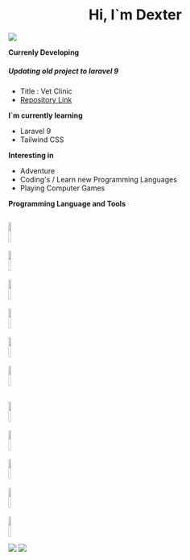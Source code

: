 
#  <center>Hi,  I`m Dexter</center>

![](https://komarev.com/ghpvc/?username=dextermontero&style=flat-square)

**Currenly Developing**
##### Updating old project to laravel 9
* Title : Vet Clinic
* [Repository Link](https://github.com/dextermontero/vetclinic_updated)

**I`m currently learning**
* Laravel 9
* Tailwind CSS

**Interesting in**
* Adventure
* Coding's / Learn new Programming Languages
* Playing Computer Games

**Programming Language and Tools**
<p align="inline">
<code>
<img height="40" width="10%" src="https://cdn.jsdelivr.net/gh/devicons/devicon/icons/html5/html5-original.svg">
</code> 
&nbsp;
<code>
<img height="40" width="10%" src="https://cdn.jsdelivr.net/gh/devicons/devicon/icons/css3/css3-original.svg">
</code>
&nbsp;
<code>
<img height="40" width="10%" src="https://cdn.jsdelivr.net/gh/devicons/devicon/icons/php/php-plain.svg">
</code>
&nbsp;
<code>
<img height="40" width="10%" src="https://cdn.jsdelivr.net/gh/devicons/devicon/icons/javascript/javascript-plain.svg">
</code>
&nbsp;
<code>
<img height="40" width="10%" src="https://cdn.jsdelivr.net/gh/devicons/devicon/icons/java/java-original-wordmark.svg">
</code>
&nbsp;
<code>
<img height="40" width="10%" src="https://cdn.jsdelivr.net/gh/devicons/devicon/icons/git/git-plain.svg">
</code>
</p>

<p align="inline">
&nbsp;
<code>
<img height="40" width="10%" src="https://cdn.jsdelivr.net/gh/devicons/devicon/icons/mysql/mysql-original-wordmark.svg">
</code>
&nbsp;
<code>
<img height="40" width="10%" src="https://cdn.jsdelivr.net/gh/devicons/devicon/icons/visualstudio/visualstudio-plain.svg">
</code>
&nbsp;
<code>
<img height="40" width="10%" src="https://cdn.jsdelivr.net/gh/devicons/devicon/icons/bootstrap/bootstrap-original-wordmark.svg">
</code> 
&nbsp;
<code>
<img height="40" width="10%" src="https://cdn.jsdelivr.net/gh/devicons/devicon/icons/tailwindcss/tailwindcss-plain.svg">
</code> 
&nbsp;
<code>
<img height="40" width="10%" src="https://cdn.jsdelivr.net/gh/devicons/devicon/icons/laravel/laravel-plain-wordmark.svg">
</code> 
</p>

<p align="inline" valign="top">
<img src="https://github-readme-stats.vercel.app/api/top-langs?username=dextermontero"/>
<img src="https://github-readme-stats.vercel.app/api?username=dextermontero&show_icons=true&theme=dark"/>
</p>
